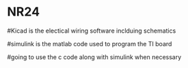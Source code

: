 # NR24
#Kicad is the electical wiring software inclduing schematics

#simulink is the matlab code used to program the TI board

#going to use the c code along with simulink when necessary

